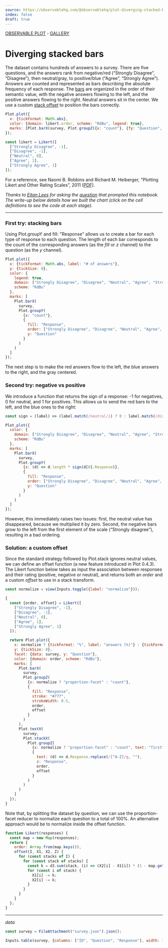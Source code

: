 ```yaml
---
source: https://observablehq.com/@observablehq/plot-diverging-stacked-bar
index: false
draft: true
---
```


<div style="color: grey; font: 13px/25.5px var(--sans-serif); text-transform: uppercase;"><h1 style="display: none;">Plot: Diverging stacked bars</h1><a href="/plot">Observable Plot</a> › <a href="/@observablehq/plot-gallery">Gallery</a></div>

# Diverging stacked bars

The dataset contains hundreds of answers to a survey. There are five questions, and the answers rank from negative/red (“Strongly Disagree”, “Disagree”), then neutral/gray, to positive/blue (“Agree”, “Strongly Agree”). Answers are counted and represented as bars describing the absolute frequency of each response. The [bars](https://observablehq.com/plot/marks/bar) are organized in the order of their semantic value, with the
negative answers flowing to the left, and the positive answers flowing to the right. Neutral answers sit in the center. We use a custom [stack offset](https://observablehq.com/plot/transforms/stack#stack-options) to position the bars correctly.

```js echo
Plot.plot({
  x: {tickFormat: Math.abs},
  color: {domain: likert.order, scheme: "RdBu", legend: true},
  marks: [Plot.barX(survey, Plot.groupZ({x: "count"}, {fy: "Question", fill: "Response", ...likert})), Plot.ruleX([0])]
});
```

```js echo
const likert = Likert([
  ["Strongly Disagree", -1],
  ["Disagree", -1],
  ["Neutral", 0],
  ["Agree", 1],
  ["Strongly Agree", 1]
]);
```

For a reference, see Naomi B. Robbins and Richard M. Heiberger, “Plotting Likert
and Other Rating Scales”, 2011
([PDF](http://www.asasrms.org/Proceedings/y2011/Files/300784_64164.pdf)).

_Thanks to [Eitan Lees](/@eitanlees) for asking the
[question](https://talk.observablehq.com/t/diverging-stacked-bar-chart-in-plot/6028)
that prompted this notebook. The write-up below details how we built the chart
(click on the cell definitions to see the code at each stage)._

---

### First try: stacking bars

Using Plot.groupY and fill: "Response" allows us to create a bar for each type of response to each question. The length of each bar corresponds to the count of the corresponding answers (as the _fill_ or _z_ channel) to the question (as the _y_ channel).

```js echo
Plot.plot({
  x: {tickFormat: Math.abs, label: "# of answers"},
  y: {tickSize: 0},
  color: {
    legend: true,
    domain: ["Strongly Disagree", "Disagree", "Neutral", "Agree", "Strongly Agree"],
    scheme: "RdBu"
  },
  marks: [
    Plot.barX(
      survey,
      Plot.groupY(
        {x: "count"},
        {
          fill: "Response",
          order: ["Strongly Disagree", "Disagree", "Neutral", "Agree", "Strongly Agree"],
          y: "Question"
        }
      )
    )
  ]
});
```

The next step is to make the red answers flow to the left, the blue answers to the right, and the gray centered.

### Second try: negative vs positive

We introduce a function that returns the sign of a response: -1 for negatives, 0 for neutral, and 1 for positives. This allows us to send the red bars to the left, and the blue ones to the right:

```js echo
const sign = (label) => (label.match(/neutral/i) ? 0 : label.match(/disagree/i) ? -1 : 1);
```

```js echo
Plot.plot({
  color: {
    domain: ["Strongly Disagree", "Disagree", "Neutral", "Agree", "Strongly Agree"],
    scheme: "RdBu"
  },
  marks: [
    Plot.barX(
      survey,
      Plot.groupY(
        {x: (d) => d.length * sign(d[0].Response)},
        {
          fill: "Response",
          order: ["Strongly Disagree", "Disagree", "Neutral", "Agree", "Strongly Agree"],
          y: "Question"
        }
      )
    )
  ]
});
```

However, this immediately raises two issues: first, the neutral value has
disappeared, because we multiplied it by zero. Second, the negative bars grow to
the left from the first element of the scale (“Strongly disagree”), resulting in
a bad ordering.

### Solution: a custom offset

Since the standard strategy followed by Plot.stack ignores neutral values, we can define an offset function (a new feature introduced in Plot 0.4.3). The Likert function below takes as input the association between responses and their rating (positive, negative or neutral), and returns both an _order_ and a custom _offset_ to use in a stack transform.

```js
const normalize = view(Inputs.toggle({label: "normalize"}));
```

```js echo
{
  const {order, offset} = Likert([
    ["Strongly Disagree", -1],
    ["Disagree", -1],
    ["Neutral", 0],
    ["Agree", 1],
    ["Strongly Agree", 1]
  ]);

  return Plot.plot({
    x: normalize ? {tickFormat: "%", label: "answers (%)"} : {tickFormat: Math.abs, label: "# of answers"},
    y: {tickSize: 0},
    facet: {data: survey, y: "Question"},
    color: {domain: order, scheme: "RdBu"},
    marks: [
      Plot.barX(
        survey,
        Plot.groupZ(
          {x: normalize ? "proportion-facet" : "count"},
          {
            fill: "Response",
            stroke: "#777",
            strokeWidth: 0.5,
            order,
            offset
          }
        )
      ),
      Plot.textX(
        survey,
        Plot.stackX(
          Plot.groupZ(
            {x: normalize ? "proportion-facet" : "count", text: "first"},
            {
              text: (d) => d.Response.replace(/[^A-Z]/g, ""),
              z: "Response",
              order,
              offset
            }
          )
        )
      )
    ]
  });
}
```

Note that, by splitting the dataset by question, we can use the proportion-facet reducer to normalize each question to a total of 100%. An alternative approach would be to normalize inside the offset function.

```js echo
function Likert(responses) {
  const map = new Map(responses);
  return {
    order: Array.from(map.keys()),
    offset(I, X1, X2, Z) {
      for (const stacks of I) {
        for (const stack of stacks) {
          const k = d3.sum(stack, (i) => (X2[i] - X1[i]) * (1 - map.get(Z[i]))) / 2;
          for (const i of stack) {
            X1[i] -= k;
            X2[i] -= k;
          }
        }
      }
    }
  };
}
```

---

_data_

```js echo
const survey = FileAttachment("survey.json").json();
```

```js
Inputs.table(survey, {columns: ["ID", "Question", "Response"], width: 370});
```
